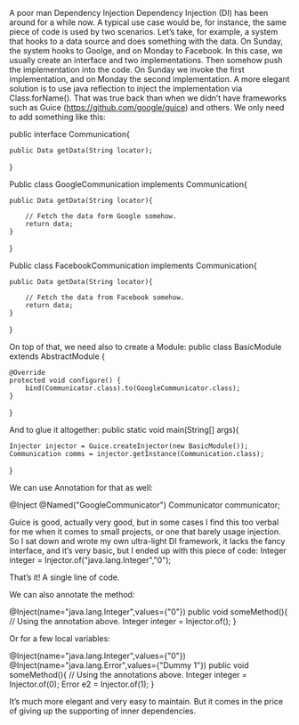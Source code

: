 A poor man Dependency Injection
Dependency Injection (DI) has been around for a while now.
A typical use case would be, for instance, the same piece of code is used by two scenarios. 
Let’s take, for example, a system that hooks to a data source and does something with the data.
On Sunday, the system hooks to Goolge, and on Monday to Facebook.
In this case, we usually create an interface and two implementations. 
Then somehow push the implementation into the code. On Sunday we invoke the first implementation, and on Monday the second implementation.
A more elegant solution is to use java reflection to inject the implementation via Class.forName(). 
That was true back than when we didn’t have frameworks such as Guice (https://github.com/google/guice) and others.
We only need to add something like this:

public interface Communication{
  
    public Data getData(String locator);
}


Public class GoogleCommunication implements Communication{

	public Data getData(String locator){

		// Fetch the data form Google somehow.
		return data;
	}
}

Public class FacebookCommunication implements Communication{

	public Data getData(String locator){

		// Fetch the data from Facebook somehow.
		return data;
	}
}

On top of that, we need also to create a Module:
public class BasicModule extends AbstractModule {
  
    @Override
    protected void configure() {
        bind(Communicator.class).to(GoogleCommunicator.class);
    }
}

And to glue it altogether:
public static void main(String[] args){

    Injector injector = Guice.createInjector(new BasicModule());
    Communication comms = injector.getInstance(Communication.class);
}

We can use Annotation for that as well:

@Inject @Named("GoogleCommunicator")
Communicator communicator;
 
Guice is good, actually very good, but in some cases I find this too verbal for me when it comes to small projects, or one that barely usage injection.
So I sat down and wrote my own ultra-light DI framework, it lacks the fancy interface, and it’s very basic, but I ended up with this piece of code:
Integer integer = Injector.of("java.lang.Integer","0");

That’s it! A single line of code.

We can also annotate the method:

@Inject(name="java.lang.Integer",values={"0"})
public void someMethod(){
    // Using the annotation above.
    Integer integer = Injector.of();
}

Or for a few local variables:

@Inject(name="java.lang.Integer",values={"0"})
@Inject(name="java.lang.Error",values={"Dummy 1"})
public void someMethod(){
     // Using the annotations above.
     Integer integer = Injector.of(0);
     Error e2 = Injector.of(1);
}

It’s much more elegant and very easy to maintain. 
But it comes in the price of giving up the supporting of inner dependencies.



